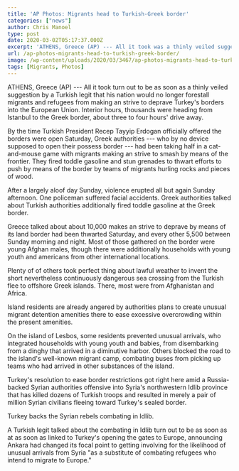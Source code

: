 ```yaml
---
title: 'AP Photos: Migrants head to Turkish-Greek border'
categories: ["news"]
author: Chris Manoel
type: post
date: 2020-03-02T05:17:37.000Z
excerpt: 'ATHENS, Greece (AP) --- All it took was a thinly veiled suggestion by a Turkish official that his country would no longer prevent migrants and refugees from trying to cross Turkey''s borders into the European Union. Within hours, thousands were heading from Istanbul to the Greek border, about three to four hours'' drive away.By the&hellip;'
url: /ap-photos-migrants-head-to-turkish-greek-border/
image: /wp-content/uploads/2020/03/3467/ap-photos-migrants-head-to-turkish-greek-border.jpg
tags: [Migrants, Photos]
---
```


ATHENS, Greece (AP) --- All it took turn out to be as soon as a thinly veiled suggestion by a Turkish legit that his nation would no longer forestall migrants and refugees from making an strive to deprave Turkey's borders into the European Union. Interior hours, thousands were heading from Istanbul to the Greek border, about three to four hours' drive away.

By the time Turkish President Recep Tayyip Erdogan officially offered the borders were open Saturday, Greek authorities --- who by no device supposed to open their possess border --- had been taking half in a cat-and-mouse game with migrants making an strive to smash by means of the frontier. They fired toddle gasoline and stun grenades to thwart efforts to push by means of the border by teams of migrants hurling rocks and pieces of wood.

After a largely aloof day Sunday, violence erupted all but again Sunday afternoon. One policeman suffered facial accidents. Greek authorities talked about Turkish authorities additionally fired toddle gasoline at the Greek border.

Greece talked about about 10,000 makes an strive to deprave by means of its land border had been thwarted Saturday, and every other 5,500 between Sunday morning and night. Most of those gathered on the border were young Afghan males, though there were additionally households with young youth and americans from other international locations.

Plenty of of others took perfect thing about lawful weather to invent the short nevertheless continuously dangerous sea crossing from the Turkish flee to offshore Greek islands. There, most were from Afghanistan and Africa.

Island residents are already angered by authorities plans to create unusual migrant detention amenities there to ease excessive overcrowding within the present amenities.

On the island of Lesbos, some residents prevented unusual arrivals, who integrated households with young youth and babies, from disembarking from a dinghy that arrived in a diminutive harbor. Others blocked the road to the island's well-known migrant camp, combating buses from picking up teams who had arrived in other substances of the island.

Turkey's resolution to ease border restrictions got right here amid a Russia-backed Syrian authorities offensive into Syria's northwestern Idlib province that has killed dozens of Turkish troops and resulted in merely a pair of million Syrian civilians fleeing toward Turkey's sealed border.

Turkey backs the Syrian rebels combating in Idlib.

A Turkish legit talked about the combating in Idlib turn out to be as soon as at as soon as linked to Turkey's opening the gates to Europe, announcing Ankara had changed its focal point to getting involving for the likelihood of unusual arrivals from Syria "as a substitute of combating refugees who intend to migrate to Europe."
